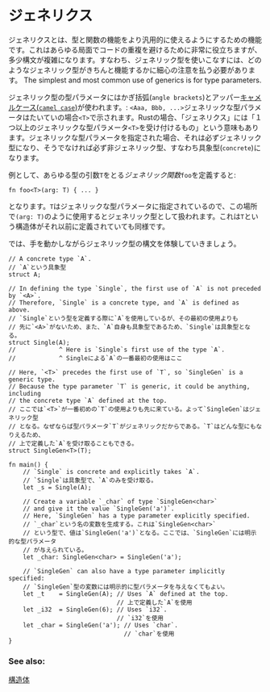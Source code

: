 <!--
# Generics
-->
# ジェネリクス

<!--
*Generics* is the topic of generalizing types and functionalities to broader
cases. This is extremely useful for reducing code duplication in many ways,
but can call for rather involving syntax. Namely, being generic requires 
taking great care to specify over which types a generic type 
is actually considered valid. The simplest and most common use of generics 
is for type parameters.
-->
ジェネリクスとは、型と関数の機能をより汎用的に使えるようにするための機能です。これはあらゆる局面でコードの重複を避けるために非常に役立ちますが、多少構文が複雑になります。すなわち、ジェネリック型を使いこなすには、どのようなジェネリック型がきちんと機能するかに細心の注意を払う必要があります。
The simplest and most common use of generics is for type parameters.

<!--
A type parameter is specified as generic by the use of angle brackets and upper
[camel case][camelcase]: `<Aaa, Bbb, ...>`. "Generic type parameters" are
typically represented as `<T>`. In Rust, "generic" also describes anything that
accepts one or more generic type parameters `<T>`. Any type specified as a 
generic type parameter is generic, and everything else is concrete (non-generic).
-->
ジェネリック型の型パラメータにはかぎ括弧(`angle brackets`)とアッパー[キャメルケース(`camel case`)][camelcase]が使われます。: `<Aaa, Bbb, ...>`ジェネリックな型パラメータはたいていの場合`<T>`で示されます。Rustの場合、「ジェネリクス」には「１つ以上のジェネリックな型パラメータ`<T>`を受け付けるもの」という意味もあります。ジェネリックな型パラメータを指定された場合、それは必ずジェネリック型になり、そうでなければ必ず非ジェネリック型、すなわち具象型(`concrete`)になります。

<!--
For example, defining a *generic function* named `foo` that takes an argument
`T` of any type:
-->
例として、あらゆる型の引数`T`をとる*ジェネリック関数*`foo`を定義すると:

```rust,ignore
fn foo<T>(arg: T) { ... }
```

<!--
Because `T` has been specified as a generic type parameter using `<T>`, it 
is considered generic when used here as `(arg: T)`. This is the case even if `T` 
has previously been defined as a `struct`.
-->
となります。`T`はジェネリックな型パラメータに指定されているので、この場所で`(arg: T)`のように使用するとジェネリック型として扱われます。これは`T`という構造体がそれ以前に定義されていても同様です。

<!--
This example shows some of the syntax in action:
-->
 では、手を動かしながらジェネリック型の構文を体験していきましょう。

```rust,editable
// A concrete type `A`.
// `A`という具象型
struct A;

// In defining the type `Single`, the first use of `A` is not preceded by `<A>`.
// Therefore, `Single` is a concrete type, and `A` is defined as above.
// `Single`という型を定義する際に`A`を使用しているが、その最初の使用よりも
// 先に`<A>`がないため、また、`A`自身も具象型であるため、`Single`は具象型となる。
struct Single(A);
//            ^ Here is `Single`s first use of the type `A`.
//            ^ Singleによる`A`の一番最初の使用はここ

// Here, `<T>` precedes the first use of `T`, so `SingleGen` is a generic type.
// Because the type parameter `T` is generic, it could be anything, including
// the concrete type `A` defined at the top.
// ここでは`<T>`が一番初めの`T`の使用よりも先に来ている。よって`SingleGen`はジェネリック型
// となる。なぜならば型パラメータ`T`がジェネリックだからである。`T`はどんな型にもなりえるため、
// 上で定義した`A`を受け取ることもできる。
struct SingleGen<T>(T);

fn main() {
    // `Single` is concrete and explicitly takes `A`.
    // `Single`は具象型で、`A`のみを受け取る。
    let _s = Single(A);
    
    // Create a variable `_char` of type `SingleGen<char>`
    // and give it the value `SingleGen('a')`.
    // Here, `SingleGen` has a type parameter explicitly specified.
    // `_char`という名の変数を生成する。これは`SingleGen<char>`
    // という型で、値は`SingleGen('a')`となる。ここでは、`SingleGen`には明示的な型パラメータ
    // が与えられている。
    let _char: SingleGen<char> = SingleGen('a');

    // `SingleGen` can also have a type parameter implicitly specified:
    // `SingleGen`型の変数には明示的に型パラメータを与えなくてもよい。
    let _t    = SingleGen(A); // Uses `A` defined at the top.
                              // 上で定義した`A`を使用
    let _i32  = SingleGen(6); // Uses `i32`.
                              // `i32`を使用
    let _char = SingleGen('a'); // Uses `char`.
                                // `char`を使用
}
```

### See also:

<!--
[`struct`s][structs]
-->
[構造体][structs]

[structs]: custom_types/structs.md
[camelcase]: https://en.wikipedia.org/wiki/CamelCase

